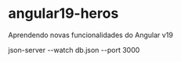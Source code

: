 # angular19-heros
Aprendendo novas funcionalidades do Angular v19

json-server --watch db.json --port 3000
